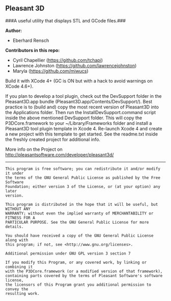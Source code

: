 Pleasant 3D
---

###A useful utility that displays STL and GCode files.###

**Author:**
  - Eberhard Rensch

**Contributors in this repo:** 
  - Cyril Chapellier (https://github.com/tchapi)
  - Lawrence Johnston (https://github.com/lawrencejohnston)
  - Maryla (https://github.com/miwucs)

Build it with XCode 4+ (GC is ON but with a hack to avoid warnings on XCode 4.6+).

If you plan to develop a tool plugin, check out the DevSupport folder in the Pleasant3D.app bundle (Pleasant3D.app/Contents/DevSupport/). Best practice is to (build and) copy the most recent version of Pleasant3D into the Applications folder. Then run the InstallDevSupport.command script inside the above mentioned DevSupport folder. This will copy the P3DCore.framework to your ~/Library/Frameworks folder and install a Pleasant3D tool plugin template in Xcode 4.
Re-launch Xcode 4 and create a new project with this template to get started. See the readme.txt inside the freshly created project for additional info.

More info on the Project on http://pleasantsoftware.com/developer/pleasant3d/

---

    This program is free software; you can redistribute it and/or modify it under
    the terms of the GNU General Public License as published by the Free Software 
    Foundation; either version 3 of the License, or (at your option) any later 
    version.

    This program is distributed in the hope that it will be useful, but WITHOUT ANY 
    WARRANTY; without even the implied warranty of MERCHANTABILITY or FITNESS FOR A 
    PARTICULAR PURPOSE. See the GNU General Public License for more details.

    You should have received a copy of the GNU General Public License along with 
    this program; if not, see <http://www.gnu.org/licenses>.

    Additional permission under GNU GPL version 3 section 7

    If you modify this Program, or any covered work, by linking or combining it 
    with the P3DCore.framework (or a modified version of that framework), 
    containing parts covered by the terms of Pleasant Software's software license, 
    the licensors of this Program grant you additional permission to convey the 
    resulting work.